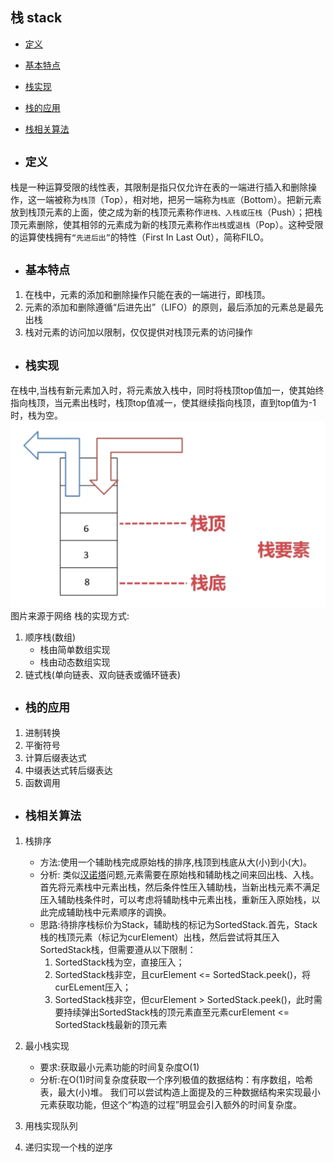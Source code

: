 ## 栈 stack

- [定义](#1)
- [基本特点](#2)
- [栈实现](#3)
- [栈的应用](#4)
- [栈相关算法](#5)


- ## <i id="1"></i>**`定义`**
栈是一种运算受限的线性表，其限制是指只仅允许在表的一端进行插入和删除操作，这一端被称为`栈顶`（Top），相对地，把另一端称为`栈底`（Bottom）。把新元素放到栈顶元素的上面，使之成为新的栈顶元素称作`进栈、入栈或压栈`（Push）；把栈顶元素删除，使其相邻的元素成为新的栈顶元素称作`出栈`或`退栈`（Pop）。这种受限的运算使栈拥有`“先进后出”`的特性（First In Last Out），简称FILO。

- ## <i id="2"></i>**`基本特点`**  
1. 在栈中，元素的添加和删除操作只能在表的一端进行，即栈顶。
2. 元素的添加和删除遵循“后进先出”（LIFO）的原则，最后添加的元素总是最先出栈
3. 栈对元素的访问加以限制，仅仅提供对栈顶元素的访问操作

- ## <i id="3"></i>**`栈实现`**  
在栈中,当栈有新元素加入时，将元素放入栈中，同时将栈顶top值加一，使其始终指向栈顶，当元素出栈时，栈顶top值减一，使其继续指向栈顶，直到top值为-1时，栈为空。
![stack](./stack.png)  
图片来源于网络
栈的实现方式:
1. 顺序栈(数组)
    - 栈由简单数组实现
    - 栈由动态数组实现
2. 链式栈(单向链表、双向链表或循环链表)

- ## <i id="4"></i>**`栈的应用`** 
1. 进制转换
2. 平衡符号
3. 计算后缀表达式
4. 中缀表达式转后缀表达
5. 函数调用


- ## <i id="5"></i>**`栈相关算法`**  
1. 栈排序  
    - 方法:使用一个辅助栈完成原始栈的排序,栈顶到栈底从大(小)到小(大)。
    - 分析: 类似[汉诺塔]()问题,元素需要在原始栈和辅助栈之间来回出栈、入栈。首先将元素栈中元素出栈，然后条件性压入辅助栈，当新出栈元素不满足压入辅助栈条件时，可以考虑将辅助栈中元素出栈，重新压入原始栈，以此完成辅助栈中元素顺序的调换。
    - 思路:待排序栈标价为Stack，辅助栈的标记为SortedStack.首先，Stack栈的栈顶元素（标记为curElement）出栈，然后尝试将其压入SortedStack栈，但需要遵从以下限制：
        1. SortedStack栈为空，直接压入；
        2. SortedStack栈非空，且curElement <= SortedStack.peek()，将curELement压入；
        3. SortedStack栈非空，但curElement > SortedStack.peek()，此时需要持续弹出SortedStack栈的顶元素直至元素curElement <= SortedStack栈最新的顶元素
2. 最小栈实现
    - 要求:获取最小元素功能的时间复杂度O(1)
    - 分析:在O(1)时间复杂度获取一个序列极值的数据结构：有序数组，哈希表，最大(小)堆。
           我们可以尝试构造上面提及的三种数据结构来实现最小元素获取功能，但这个“构造的过程”明显会引入额外的时间复杂度。

3. 用栈实现队列
4. 递归实现一个栈的逆序



